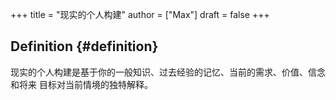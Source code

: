 +++
title = "现实的个人构建"
author = ["Max"]
draft = false
+++

## Definition {#definition}

现实的个人构建是基于你的一般知识、过去经验的记忆、当前的需求、价值、信念和将来
目标对当前情境的独特解释。
